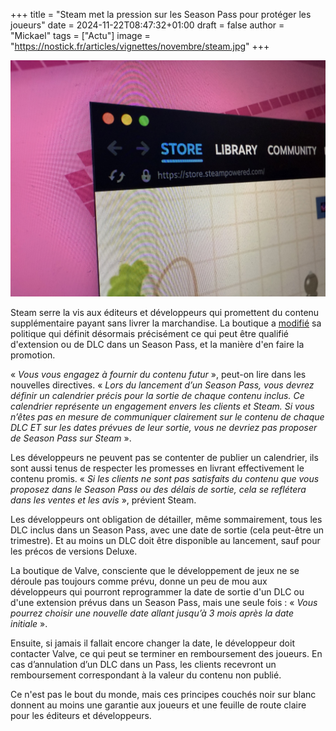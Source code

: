 +++
title = "Steam met la pression sur les Season Pass pour protéger les joueurs"
date = 2024-11-22T08:47:32+01:00
draft = false
author = "Mickael"
tags = ["Actu"]
image = "https://nostick.fr/articles/vignettes/novembre/steam.jpg"
+++

![Steam](steam.jpg "")

Steam serre la vis aux éditeurs et développeurs qui promettent du contenu supplémentaire payant sans livrer la marchandise. La boutique a [modifié](https://partner.steamgames.com/doc/store/seasonpass) sa politique qui définit désormais précisément ce qui peut être qualifié d'extension ou de DLC dans un Season Pass, et la manière d'en faire la promotion.

« *Vous vous engagez à fournir du contenu futur* », peut-on lire dans les nouvelles directives. « *Lors du lancement d’un Season Pass, vous devrez définir un calendrier précis pour la sortie de chaque contenu inclus. Ce calendrier représente un engagement envers les clients et Steam. Si vous n’êtes pas en mesure de communiquer clairement sur le contenu de chaque DLC ET sur les dates prévues de leur sortie, vous ne devriez pas proposer de Season Pass sur Steam* ».

Les développeurs ne peuvent pas se contenter de publier un calendrier, ils sont aussi tenus de respecter les promesses en livrant effectivement le contenu promis. « *Si les clients ne sont pas satisfaits du contenu que vous proposez dans le Season Pass ou des délais de sortie, cela se reflétera dans les ventes et les avis* », prévient Steam.

Les développeurs ont obligation de détailler, même sommairement, tous les DLC inclus dans un Season Pass, avec une date de sortie (cela peut-être un trimestre). Et au moins un DLC doit être disponible au lancement, sauf pour les précos de versions Deluxe.

La boutique de Valve, consciente que le développement de jeux ne se déroule pas toujours comme prévu, donne un peu de mou aux développeurs qui pourront reprogrammer la date de sortie d'un DLC ou d'une extension prévus dans un Season Pass, mais une seule fois : « *Vous pourrez choisir une nouvelle date allant jusqu’à 3 mois après la date initiale* ». 

Ensuite, si jamais il fallait encore changer la date, le développeur doit contacter Valve, ce qui peut se terminer en remboursement des joueurs. En cas d’annulation d’un DLC dans un Pass, les clients recevront un remboursement correspondant à la valeur du contenu non publié.

Ce n'est pas le bout du monde, mais ces principes couchés noir sur blanc donnent au moins une garantie aux joueurs et une feuille de route claire pour les éditeurs et développeurs.